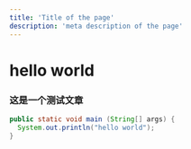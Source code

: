 ```yaml
---
title: 'Title of the page'
description: 'meta description of the page'
---
```

# hello world

### 这是一个测试文章

```java
public static void main (String[] args) {
  System.out.println("hello world");
}
```

